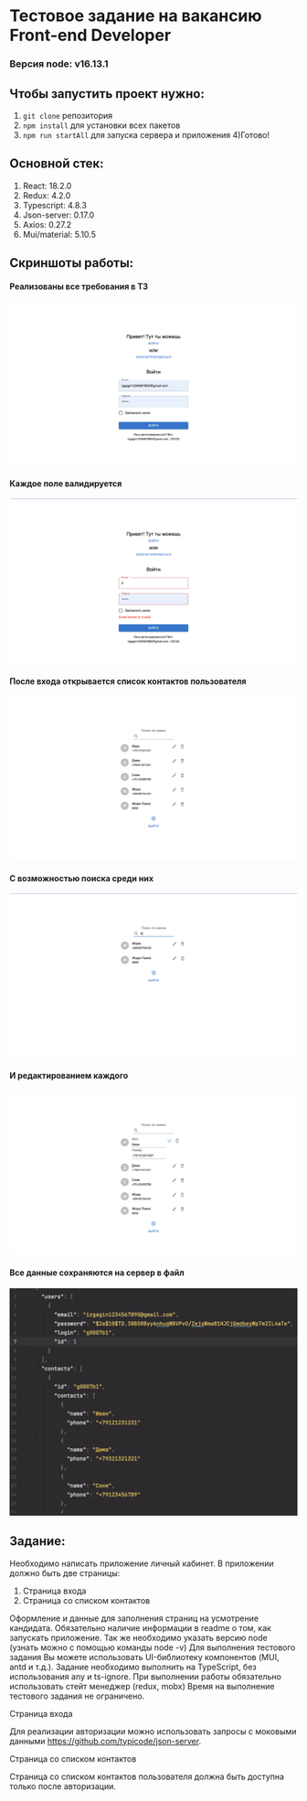 # Тестовое задание на вакансию Front-end Developer

### Версия node: v16.13.1
## Чтобы запустить проект нужно:
1) `git clone` репозитория
2) `npm install` для установки всех пакетов
3) `npm run startAll` для запуска сервера и приложения
4)Готово!
## Основной стек:
1) React: 18.2.0
2) Redux: 4.2.0
3) Typescript: 4.8.3
4) Json-server: 0.17.0
5) Axios: 0.27.2
6) Mui/material: 5.10.5

## Скриншоты работы:
#### Реализованы все требования в ТЗ

![Скриншот 1](public/imagesForReadMe/1.png)
#### Каждое поле валидируется
![Скриншот 2](public/imagesForReadMe/2.png)
#### После входа открывается список контактов пользователя
![Скриншот 3](public/imagesForReadMe/3.png)
#### С возможностью поиска среди них
![Скриншот 4](public/imagesForReadMe/4.png)
#### И редактированием каждого
![Скриншот 5](public/imagesForReadMe/5.png)
#### Все данные сохраняются на сервер в файл
![Скриншот 5](public/imagesForReadMe/6.png)

## Задание:
Необходимо написать приложение личный кабинет.
В приложении должно быть две страницы:
1) Страница входа
2) Страница со списком контактов

Оформление и данные для заполнения страниц на усмотрение кандидата.
Обязательно наличие информации в readme о том, как запускать приложение. Так же необходимо указать версию node (узнать можно с помощью команды node -v)
Для выполнения тестового задания Вы можете использовать UI-библиотеку компонентов (MUI, antd и т.д.).
Задание необходимо выполнить на TypeScript, без использования any и ts-ignore.
При выполнении работы обязательно использовать стейт менеджер (redux, mobx)
Время на выполнение тестового задания не ограничено.

Страница входа

Для реализации авторизации можно использовать запросы с моковыми данными https://github.com/typicode/json-server.

Страница со списком контактов

Страница со списком контактов пользователя должна быть доступна только после авторизации.


